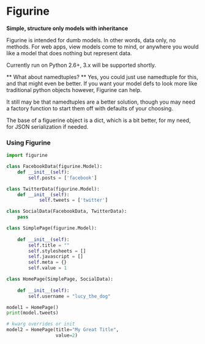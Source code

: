 # Figurine

**Simple, structure only models with inheritance**

Figurine is intended for dumb models. In other words, data only, no methods.
For web apps, view models come to mind, or anywhere you would like a model that
does nothing but represent data.

Currently run on Python 2.6+, 3.x will be supported shortly.

** What about namedtuples? **
Yes, you could just use namedtuple for this, and that might even be better.
If you want your model defs to look more like traditional python objects however,
Figurine can help.

It still may be that namedtuples are a better solution, though you may 
need a factory function to start them off with defaults of your choosing.

The base of a figuerine object is a dict, which is a bit better, for my need, for 
JSON serialization if needed.


### Using Figurine

```python
import figurine

class FacebookData(figurine.Model):
    def __init__(self):
        self.posts = ['facebook']

class TwitterData(figurine.Model):
    def __init__(self):
            self.tweets = ['twitter']

class SocialData(FacebookData, TwitterData):
    pass

class SimplePage(figurine.Model):
    
    def __init__(self):
        self.title = ""
        self.stylesheets = []
        self.javascript = []
        self.meta = {}
        self.value = 1

class HomePage(SimplePage, SocialData):
    
    def __init__(self):
        self.username = "lucy_the_dog"

model1 = HomePage()
print(model.tweets)

# kwarg overrides or init
model2 = HomePage(title="My Great Title",
                  value=2)

```